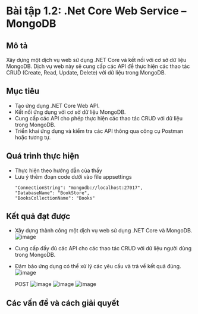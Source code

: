 # Bài tập 1.2: .Net Core Web Service – MongoDB

## Mô tả
Xây dựng một dịch vụ web sử dụng .NET Core và kết nối với cơ sở dữ liệu MongoDB. Dịch vụ web này sẽ cung cấp các API để thực hiện các thao tác CRUD (Create, Read, Update, Delete) với dữ liệu trong MongoDB.

## Mục tiêu
- Tạo ứng dụng .NET Core Web API.
- Kết nối ứng dụng với cơ sở dữ liệu MongoDB.
- Cung cấp các API cho phép thực hiện các thao tác CRUD với dữ liệu trong MongoDB.
- Triển khai ứng dụng và kiểm tra các API thông qua công cụ Postman hoặc tương tự.

## Quá trình thực hiện
- Thực hiện theo hướng dẫn của thầy
- Lưu ý thêm đoạn code dưới vào file appsettings
  ```
  "ConnectionString": "mongodb://localhost:27017",
  "DatabaseName": "BookStore",
  "BooksCollectionName": "Books"

## Kết quả đạt được
- Xây dựng thành công một dịch vụ web sử dụng .NET Core và MongoDB.
  ![image](https://github.com/user-attachments/assets/76f2978a-df7f-421c-bac8-d41b1a6e945c)

- Cung cấp đầy đủ các API cho các thao tác CRUD với dữ liệu người dùng trong MongoDB.
- Đảm bảo ứng dụng có thể xử lý các yêu cầu và trả về kết quả đúng.
  ![image](https://github.com/user-attachments/assets/550246d5-7524-449b-8cea-023b00362341)

  POST
  ![image](https://github.com/user-attachments/assets/7996bce2-cc89-40ce-9605-0d495d25ccd4)
  ![image](https://github.com/user-attachments/assets/e85fcead-f906-45f7-8500-3877a0d1ec63)
  ![image](https://github.com/user-attachments/assets/22f3b3ca-b983-40d9-9206-078bb5eb67ed)

## Các vấn đề và cách giải quyết


